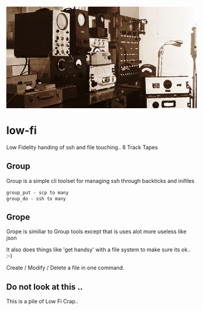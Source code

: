 <p align="center">
<img src="docs/rdio.jpg">
</p>

# low-fi
Low Fidelity handing of ssh and file touching.. 8 Track Tapes

## Group 

Group is a simple cli toolset for managing ssh through backticks and inifiles 

```
group_put - scp to many
group_do - ssh to many
```

## Grope 

Grope is similiar to Group tools except that is uses alot more useless like json

It also does things like 'get handsy' with a file system to make sure its ok.. :-)

Create / Modify / Delete a file in one command. 

## Do not look at this ..

This is a pile of Low Fi Crap.. 
